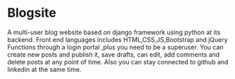 # Blogsite

A multi-user blog website based on django framework using python at its backend.
Front end languages includes HTML,CSS,JS,Bootstrap and jQuery
Functions through a login portal ,plus you need to be a superuser.
You can create new posts and publish it, save drafts, can edit, add comments and delete posts at any point of time.
Also you can stay connected to github and linkedin at the same time.
